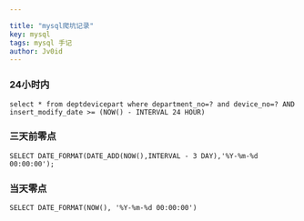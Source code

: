 ```yaml
---

title: "mysql爬坑记录"
key: mysql
tags: mysql 手记
author: Jv0id
---
```




### 24小时内

```
select * from deptdevicepart where department_no=? and device_no=? AND insert_modify_date >= (NOW() - INTERVAL 24 HOUR)
```

### 三天前零点

```
SELECT DATE_FORMAT(DATE_ADD(NOW(),INTERVAL - 3 DAY),'%Y-%m-%d 00:00:00');
```

### 当天零点

```
SELECT DATE_FORMAT(NOW(), '%Y-%m-%d 00:00:00')
```

